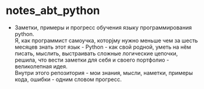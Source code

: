 # notes_abt_python
- Заметки, примеры и прогресс обучения языку программирования python.   
Я, как программист самоучка, которjму нужно меньше чем за шесть месяцев знать этот язык - Python - как свой родной, уметь на нём писать, мыслить, выстраивать сложные логические цепочки, решила, что вести заметки для себя и своего портфолио - великолепная идея.  
Внутри этого репозитория - мои знания, мысли, наметки, примеры кода, ошибки  - одним словом прогресс.  
